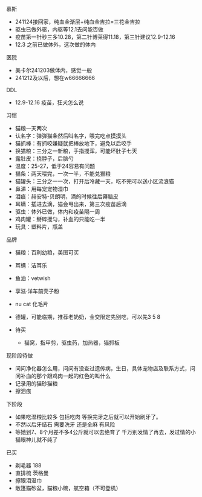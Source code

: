 慕斯
- 241124接回家，纯血金渐层+纯血金吉拉=三花金吉拉
- 驱虫已做外驱，内驱等12.1去问能否做
- 疫苗第一针秒三多10.28，第二针博莱得11.18，第三针建议12.9-12.16
- 12.3 之前已做体外，这次做的体内

医院
- 美卡尔241203做体内，感觉一般
- 241212及以后，想在w66666666

DDL
- 12.9-12.16 疫苗，狂犬怎么说

习惯
- 猫粮一天两次
- 认名字：弹弹猫条然后叫名字，喂完吃点摸摸头
- 猫抓棒：有抓咬嫌疑就把棒放地下，避免以后咬手
- 换猫粮：三分之一新粮，手指搅浑，可能坏肚子七天
- 露肚皮：挠脖子，后脑勺
- 温度：25-27，低于24容易有问题                                                                                                                                                                                                                                                                                                                                                                                                                                                                                                                                                                                                                                                                  
- 猫条：两天喂完，一次一半，不能兑猫粮
- 猫罐头：三分之一一次，打开后冷藏一天，吃不完可以送小区流浪猫
- 鼻涕：用每宠宠物湿巾
- 泪痕：赫安特-贝朗明，滴的时候往后薅脑皮
- 耳螨：插进去滴，猫会甩出来，第三次疫苗后滴
- 驱虫：体外已做，体内和疫苗隔一周
- 鸡肉罐：掰碎搅匀，补血的只能吃一半
- 玩具：塑料片，瓶盖

品牌
- 猫粮：百利幼粮，美图可买
- 耳螨：洁耳乐
- 鱼油：vetwish
- 享滋·洋车前壳子粉
- nu cat 化毛片
- 德罐，可能临期，推荐老奶奶，金交限定先别吃，可以先3 5 8

- 待买
	- 猫窝，指甲剪，驱虫药，加热器，猫抓板

现阶段待做
- 问问净化器怎么用，问问有没查过遗传病，生日，具体宠物店及联系方式，问问补血的那个跟鸡肉一起的红色的叫什么
- 记录用的猫砂猫粮
- 擦泪痕

下阶段
- 如果吃湿粮比较多 包括吃肉 等换完牙之后就可以开始刷牙了。
- 不然以后牙结石 需要洗牙 还是全麻 有风险
- 等她到7、8个月差不多4公斤就可以去绝育了 千万别发情了再去，发过情的小猫眼神儿就不纯了

已买
- 剃毛器 188
- 直排梳 茨格曼
- 擦眼泪湿巾
- 敞篷猫砂盆，猫粮小碗，航空箱（不可登机）

